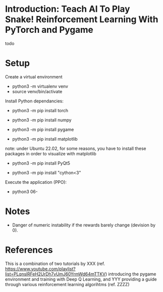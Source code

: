 # Introduction: Teach AI To Play Snake! Reinforcement Learning With PyTorch and Pygame

todo

# Setup

Create a virtual environment
- python3 -m virtualenv venv
- source venv/bin/activate

Install Python dependancies:

- python3 -m pip install torch

- python3 -m pip install numpy
- python3 -m pip install pygame

- python3 -m pip install matplotlib

note: under Ubuntu 22.02, for some reasons, you have to install these packages in order to visualize with matplotlib

- python3 -m pip install PyQt5 

- python3 -m pip install "cython<3" 

Execute the application (PPO):
- python3 06-


# Notes

- Danger of numeric instability if the rewards barely change (devision by 0).

# References
This is a combination of two tutorials by XXX (ref. https://www.youtube.com/playlist?list=PLqnslRFeH2UrDh7vUmJ60YrmWd64mTTKV) introducing the pygame environment and training with Deep Q Learning,
and YYY providing a guide through various reinforcement learning algorihtms (ref. ZZZZ)

